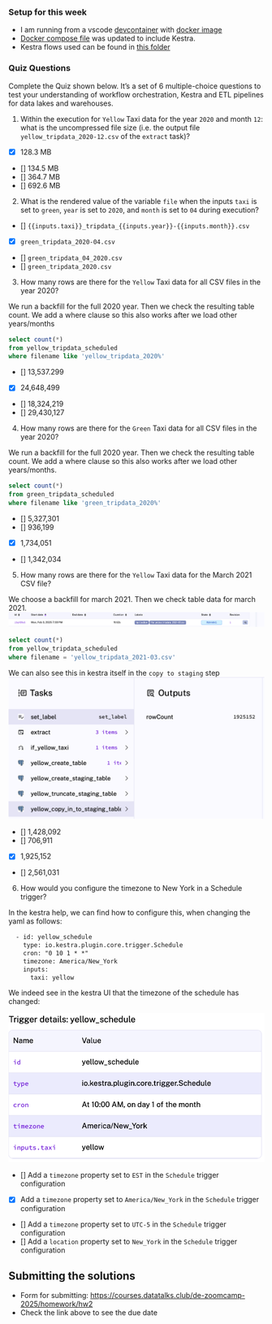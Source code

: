 ### Setup for this week

- I am running from a vscode [devcontainer](../.devcontainer/devcontainer.json) with [docker image](../Dockerfile)
- [Docker compose file](../compose.yml) was updated to include Kestra.
- Kestra flows used can be found in [this folder](../flows/)


### Quiz Questions

Complete the Quiz shown below. It’s a set of 6 multiple-choice questions to test your understanding of workflow orchestration, Kestra and ETL pipelines for data lakes and warehouses.

1) Within the execution for `Yellow` Taxi data for the year `2020` and month `12`: what is the uncompressed file size (i.e. the output file `yellow_tripdata_2020-12.csv` of the `extract` task)?
- [x] 128.3 MB
- [] 134.5 MB
- [] 364.7 MB
- [] 692.6 MB

2) What is the rendered value of the variable `file` when the inputs `taxi` is set to `green`, `year` is set to `2020`, and `month` is set to `04` during execution?
- [] `{{inputs.taxi}}_tripdata_{{inputs.year}}-{{inputs.month}}.csv` 
- [x] `green_tripdata_2020-04.csv`
- [] `green_tripdata_04_2020.csv`
- [] `green_tripdata_2020.csv` 

3) How many rows are there for the `Yellow` Taxi data for all CSV files in the year 2020?

We run a backfill for the full 2020 year. Then we check the resulting table count. We add a where clause so this also works after we load other years/months

```sql
select count(*) 
from yellow_tripdata_scheduled
where filename like 'yellow_tripdata_2020%'
```

- [] 13,537.299
- [x] 24,648,499
- [] 18,324,219
- [] 29,430,127

4) How many rows are there for the `Green` Taxi data for all CSV files in the year 2020?

We run a backfill for the full 2020 year. Then we check the resulting table count. We add a where clause so this also works after we load other years/months.

```sql
select count(*) 
from green_tripdata_scheduled
where filename like 'green_tripdata_2020%'
```

- [] 5,327,301
- [] 936,199
- [x] 1,734,051
- [] 1,342,034

5) How many rows are there for the `Yellow` Taxi data for the March 2021 CSV file?

We choose a backfill for march 2021. Then we check table data for march 2021.
![alt text](image.png)


```sql
select count(*) 
from yellow_tripdata_scheduled
where filename = 'yellow_tripdata_2021-03.csv'
```


We can also see this in kestra itself in the `copy to staging` step ![alt text](image-1.png)


- [] 1,428,092
- [] 706,911
- [x] 1,925,152
- [] 2,561,031



6) How would you configure the timezone to New York in a Schedule trigger?

In the kestra help, we can find how to configure this, when changing the yaml as follows:

```
  - id: yellow_schedule
    type: io.kestra.plugin.core.trigger.Schedule
    cron: "0 10 1 * *"
    timezone: America/New_York
    inputs:
      taxi: yellow
```

We indeed see in the kestra UI that the timezone of the schedule has changed: 

![Kestra config](image-2.png)
- [] Add a `timezone` property set to `EST` in the `Schedule` trigger configuration  
- [x] Add a `timezone` property set to `America/New_York` in the `Schedule` trigger configuration
- [] Add a `timezone` property set to `UTC-5` in the `Schedule` trigger configuration
- [] Add a `location` property set to `New_York` in the `Schedule` trigger configuration  


## Submitting the solutions

* Form for submitting: https://courses.datatalks.club/de-zoomcamp-2025/homework/hw2
* Check the link above to see the due date
